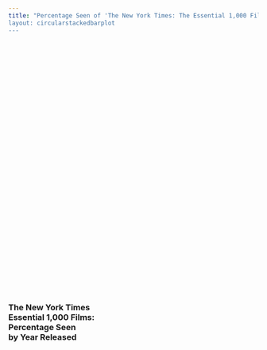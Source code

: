 ```yaml
---
title: "Percentage Seen of 'The New York Times: The Essential 1,000 Films to See'
layout: circularstackedbarplot
---
```


<svg width="960" height="960" class="center"></svg>
<div id="tooltip" class="center"><h3>The New York Times<br/>Essential 1,000 Films:<br/>Percentage Seen<br/>by Year Released</h3></div>
<script>
var svg = d3.select("svg"),
    width = +svg.attr("width"),
    height = +svg.attr("height"),
    innerRadius = 130,
    outerRadius = Math.min(width, height) / 2,
    g = svg.append("g").attr("transform", "translate(" + width / 2 + "," + height / 2 + ")");

var x = d3.scaleBand()
    .range([0, 2 * Math.PI])
    .align(0);

var y = d3.scaleRadial()
    .range([innerRadius, outerRadius]);

var z = d3.scaleOrdinal()
    .range(["#B2BBD6", "#2E3957", "#7b6888", "#6b486b", "#a05d56", "#d0743c", "#ff8c00"]);

var tooltip = d3.select('#tooltip');

d3.csv("https://jacobmgreer.github.io/IMDB-Tracker/NYT1000/NYT1000Summary.csv", function(d, i, columns) {
  for (i = 1, t = 0; i < columns.length; ++i) t += d[columns[i]] = +d[columns[i]];
  d.total = t;
  return d;
}, function(error, data) {
  if (error) throw error;

  x.domain(data.map(function(d) { return d.ItemYear; }));
  y.domain([0, d3.max(data, function(d) { return d.total; })]);
  z.domain(data.columns.slice(1));

  g.append("g")
    .selectAll("g")
    .data(d3.stack().keys(data.columns.slice(1))(data))
    .enter().append("g")
      .attr("fill", function(d) { return z(d.key); })
    .selectAll("path")
    .data(function(d) { return d; })
    .enter().append("path")
      .attr("d", d3.arc()
          .innerRadius(function(d) { return y(d[0]); })
          .outerRadius(function(d) { return y(d[1]); })
          .startAngle(function(d) { return x(d.data.ItemYear); })
          .endAngle(function(d) { return x(d.data.ItemYear) + x.bandwidth(); })
          .padAngle(0.01)
          .padRadius(innerRadius))
    .on('mouseover', function(d) {
      tooltip
        .style('display', 'block')
        .html('<h1> ' + d.data.ItemYear + '</h1>');
    })
   .on('mouseout', function(d) {tooltip.html('<h3>The New York Times<br/>Essential 1,000 Films:<br/>Percentage Seen<br/>by Year Released</h3>');});
});
</script>